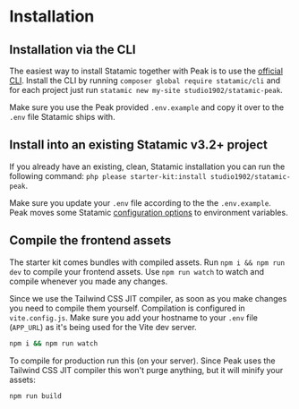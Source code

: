 # Installation

## Installation via the CLI

The easiest way to install Statamic together with Peak is to use the [official CLI](https://github.com/statamic/cli). Install the CLI by running `composer global require statamic/cli` and for each project just run `statamic new my-site studio1902/statamic-peak`.

Make sure you use the Peak provided `.env.example` and copy it over to the `.env` file Statamic ships with.

## Install into an existing Statamic v3.2+ project

If you already have an existing, clean, Statamic installation you can run the following command: `php please starter-kit:install studio1902/statamic-peak`.

Make sure you update your `.env` file according to the the `.env.example`. Peak moves some Statamic [configuration options](/other/configuration-changes.html) to environment variables.

## Compile the frontend assets

The starter kit comes bundles with compiled assets. Run `npm i && npm run dev` to compile your frontend assets. Use `npm run watch` to watch and compile whenever you made any changes.

Since we use the Tailwind CSS JIT compiler, as soon as you make changes you need to compile them yourself. Compilation is configured in `vite.config.js`. Make sure you add your hostname to your `.env` file (`APP_URL`) as it's being used for the Vite dev server.

```bash
npm i && npm run watch
```

To compile for production run this (on your server). Since Peak uses the Tailwind CSS JIT compiler this won't purge anything, but it will minify your assets:

```bash
npm run build
```
